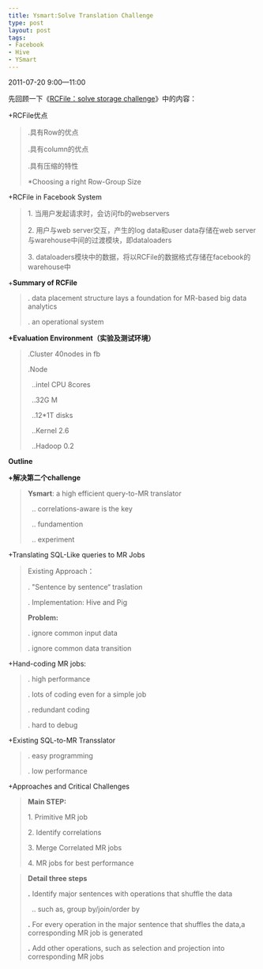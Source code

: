 ```yaml
--- 
title: Ysmart:Solve Translation Challenge
type: post
layout: post
tags: 
- Facebook
- Hive
- YSmart
---
```

<p>2011-07-20 9:00—11:00</p>  <p>先回顾一下《<a href="http://u.ownlinux.net/nourl/2011/rcfile.html" target="_blank">RCFile：solve storage challenge</a>》中的内容：</p>  <p>+RCFile优点</p>  <blockquote>   <p>.具有Row的优点</p>    <p>.具有column的优点</p>    <p>.具有压缩的特性</p>    <p>*Choosing a right Row-Group Size</p> </blockquote>  <p>+RCFile in Facebook System</p>  <blockquote>   <p>1. 当用户发起请求时，会访问fb的webservers</p>    <p>2. 用户与web server交互，产生的log data和user data存储在web server 与warehouse中间的过渡模块，即dataloaders</p>    <p>3. dataloaders模块中的数据，将以RCFile的数据格式存储在facebook的warehouse中</p> </blockquote>  <p>+<strong>Summary of RCFile</strong></p>  <blockquote>   <p>. data placement structure lays a foundation for MR-based big data analytics</p>    <p>. an operational system</p> </blockquote>  <p><strong>+Evaluation Environment（实验及测试环境）</strong></p>  <blockquote>   <p>.Cluster 40nodes in fb</p>    <p>.Node</p>    <p>  ..intel CPU 8cores</p>    <p>  ..32G M</p>    <p>  ..12*1T disks</p>    <p>  ..Kernel 2.6</p>    <p>  ..Hadoop 0.2</p>    <p></p> </blockquote>  <p><strong>Outline</strong></p>  <p><strong>+解决第二个challenge</strong></p>  <blockquote>   <p><strong>Ysmart</strong>: a high efficient query-to-MR translator</p>    <p>  .. correlations-aware is the key</p>    <p>  .. fundamention</p>    <p>  .. experiment</p> </blockquote>  <p>+Translating SQL-Like queries to MR Jobs</p>  <blockquote>   <p>Existing Approach：</p>    <p>. "Sentence by sentence“ traslation</p>    <p>. Implementation: Hive and Pig</p>    <p><strong>Problem:</strong></p>    <p>. ignore common input data</p>    <p>. ignore common data transition</p> </blockquote>  <p>+Hand-coding MR jobs:</p>  <blockquote>   <p>. high performance</p>    <p>. lots of coding even for a simple job</p>    <p>. redundant coding</p>    <p>. hard to debug</p> </blockquote>  <p>+Existing SQL-to-MR Transslator</p>  <blockquote>   <p>. easy programming</p>    <p>. low performance</p> </blockquote>  <p>+Approaches and Critical Challenges</p>  <blockquote>   <p><strong>Main STEP:</strong></p>    <p>1. Primitive MR job</p>    <p>2. Identify correlations</p>    <p>3. Merge Correlated MR jobs</p>    <p>4. MR jobs for best performance</p> </blockquote>  <blockquote>   <p><strong>Detail three steps</strong></p>    <p><strong>.</strong> Identify major sentences with operations that shuffle the data</p>    <p>  .. such as, group by/join/order by</p>    <p><strong>.</strong> For every operation in the major sentence that shuffles the data,a corresponding MR job is generated</p>    <p><strong>.</strong> Add other operations, such as selection and projection into corresponding MR jobs</p></blockquote>
